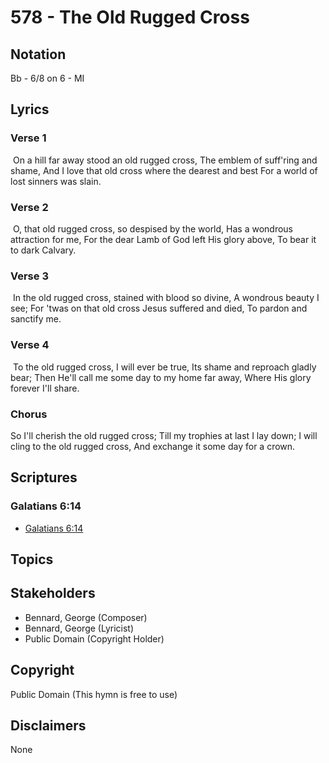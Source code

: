 # 578 - The Old Rugged Cross

## Notation

Bb - 6/8 on 6 - MI

## Lyrics

### Verse 1

 On a hill far away stood an old rugged cross, The emblem of suff'ring and shame, And I love that old cross where the dearest and best For a world of lost sinners was slain. 

### Verse 2

 O, that old rugged cross, so despised by the world, Has a wondrous attraction for me, For the dear Lamb of God left His glory above, To bear it to dark Calvary. 

### Verse 3

 In the old rugged cross, stained with blood so divine, A wondrous beauty I see; For 'twas on that old cross Jesus suffered and died, To pardon and sanctify me.  

### Verse 4

 To the old rugged cross, I will ever be true, Its shame and reproach gladly bear; Then He'll call me some day to my home far away, Where His glory forever I'll share. 

### Chorus

So I'll cherish the old rugged cross; Till my trophies at last I lay down; I will cling to the old rugged cross, And exchange it some day for a crown.


## Scriptures

### Galatians 6:14

- [Galatians 6:14](https://www.biblegateway.com/passage/?search=Galatians%206%3A14)


## Topics


## Stakeholders

- Bennard, George (Composer)
- Bennard, George (Lyricist)
- Public Domain (Copyright Holder)

## Copyright

Public Domain
(This hymn is free to use)

## Disclaimers

None

